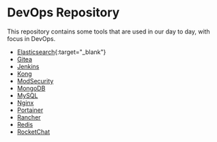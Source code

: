 # DevOps Repository

This repository contains some tools that are used in our day to day, with focus in DevOps.

- [Elasticsearch](https://github.com/fabiot100/elasticsearch.git){:target="_blank"}
- [Gitea](https://github.com/fabiot100/gitea.git)
- [Jenkins](https://github.com/fabiot100/jenkins.git)
- [Kong](https://github.com/fabiot100/kong.git)
- [ModSecurity](https://github.com/fabiot100/modsecurity.git)
- [MongoDB](https://github.com/fabiot100/mongodb.git)
- [MySQL](https://github.com/fabiot100/mysql.git)
- [Nginx](https://github.com/fabiot100/nginx.git)
- [Portainer](https://github.com/fabiot100/portainer.git)
- [Rancher](https://github.com/fabiot100/rancher.git)
- [Redis](https://github.com/fabiot100/redis.git)
- [RocketChat](https://github.com/fabiot100/rocketchat.git)